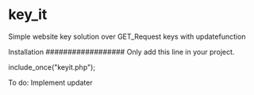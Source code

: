 # key_it
Simple website key solution over GET_Request keys with updatefunction


Installation
##################
Only add this line in your project.

include_once("keyit.php");

To do:
Implement updater

